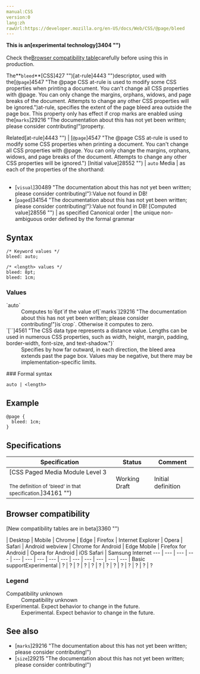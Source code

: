```yaml
---
manual:CSS
version:0
lang:zh
rawUrl:https://developer.mozilla.org/en-US/docs/Web/CSS/@page/bleed
---
```






**This is an[experimental technology]3404 "")**<br></br>Check the[Browser compatibility table](%29217#Browser_compatibility "")carefully before using this in production.





The**`bleed`**[CSS]427 "")[at-rule]4443 "")descriptor, used with the[`@page`]4547 "The @page CSS at-rule is used to modify some CSS properties when printing a document. You can't change all CSS properties with @page. You can only change the margins, orphans, widows, and page breaks of the document. Attempts to change any other CSS properties will be ignored.")at-rule, specifies the extent of the page bleed area outside the page box. This property only has effect if crop marks are enabled using the[`marks`]29216 "The documentation about this has not yet been written; please consider contributing!")property.


Related[at-rule]4443 "") | [`@page`]4547 "The @page CSS at-rule is used to modify some CSS properties when printing a document. You can't change all CSS properties with @page. You can only change the margins, orphans, widows, and page breaks of the document. Attempts to change any other CSS properties will be ignored.") 
[Initial value]28552 "") | `auto` 
Media | as each of the properties of the shorthand:<br></br>
* [`visual`]30489 "The documentation about this has not yet been written; please consider contributing!"):Value not found in DB!
* [`paged`]34154 "The documentation about this has not yet been written; please consider contributing!"):Value not found in DB! 
[Computed value]28556 "") | as specified 
Canonical order | the unique non-ambiguous order defined by the formal grammar 


## Syntax<a name="Syntax"></a>

```
/* Keyword values */
bleed: auto;

/* <length> values */
bleed: 8pt;
bleed: 1cm;
```

### Values<a name="Values"></a>
<dl><dt id=''>`auto`</dt><dd>Computes to`6pt`if the value of[`marks`]29216 "The documentation about this has not yet been written; please consider contributing!")is`crop`. Otherwise it computes to zero.</dd><dt id=''>`[`<length>`]4561 "The <length> CSS data type represents a distance value. Lengths can be used in numerous CSS properties, such as width, height, margin, padding, border-width, font-size, and text-shadow.")`</dt><dd>Specifies by how far outward, in each direction, the bleed area extends past the page box. Values may be negative, but there may be implementation-specific limits.</dd></dl>
### Formal syntax<a name="Formal_syntax"></a>

```
auto | <length>
```

## Example<a name="Example"></a>

```
@page {
  bleed: 1cm;
}
```

## Specifications<a name="Specifications"></a>

Specification | Status | Comment 
 ---  |  ---  |  ---  | 
[CSS Paged Media Module Level 3<br></br><small>The definition of &#39;bleed&#39; in that specification.</small>]34161 "") | Working Draft | Initial definition 


## Browser compatibility<a name="Browser_compatibility"></a>
[New compatibility tables are in beta<i></i>]3360 "")

 | <abbr>Desktop<i></i></abbr> | <abbr>Mobile<i></i></abbr> 
 | <abbr>Chrome<i></i></abbr> | <abbr>Edge<i></i></abbr> | <abbr>Firefox<i></i></abbr> | <abbr>Internet Explorer<i></i></abbr> | <abbr>Opera<i></i></abbr> | <abbr>Safari<i></i></abbr> | <abbr>Android webview<i></i></abbr> | <abbr>Chrome for Android<i></i></abbr> | <abbr>Edge Mobile<i></i></abbr> | <abbr>Firefox for Android<i></i></abbr> | <abbr>Opera for Android<i></i></abbr> | <abbr>iOS Safari<i></i></abbr> | <abbr>Samsung Internet<i></i></abbr> 
 ---  |  ---  |  ---  |  ---  |  ---  |  ---  |  ---  |  ---  |  ---  |  ---  |  ---  |  ---  |  ---  |  ---  | 
Basic support<abbr>Experimental<i></i></abbr> | <abbr>?</abbr> | <abbr>?</abbr> | <abbr>?</abbr> | <abbr>?</abbr> | <abbr>?</abbr> | <abbr>?</abbr> | <abbr>?</abbr> | <abbr>?</abbr> | <abbr>?</abbr> | <abbr>?</abbr> | <abbr>?</abbr> | <abbr>?</abbr> | <abbr>?</abbr> 


### Legend<a name="Legend"></a>
<dl><dt id=''><abbr>Compatibility unknown</abbr></dt><dd>Compatibility unknown</dd><dt id=''><abbr>Experimental. Expect behavior to change in the future.<i></i></abbr></dt><dd>Experimental. Expect behavior to change in the future.</dd></dl>

## See also<a name="See_also"></a>

* [`marks`]29216 "The documentation about this has not yet been written; please consider contributing!")
* [`size`]29215 "The documentation about this has not yet been written; please consider contributing!")



